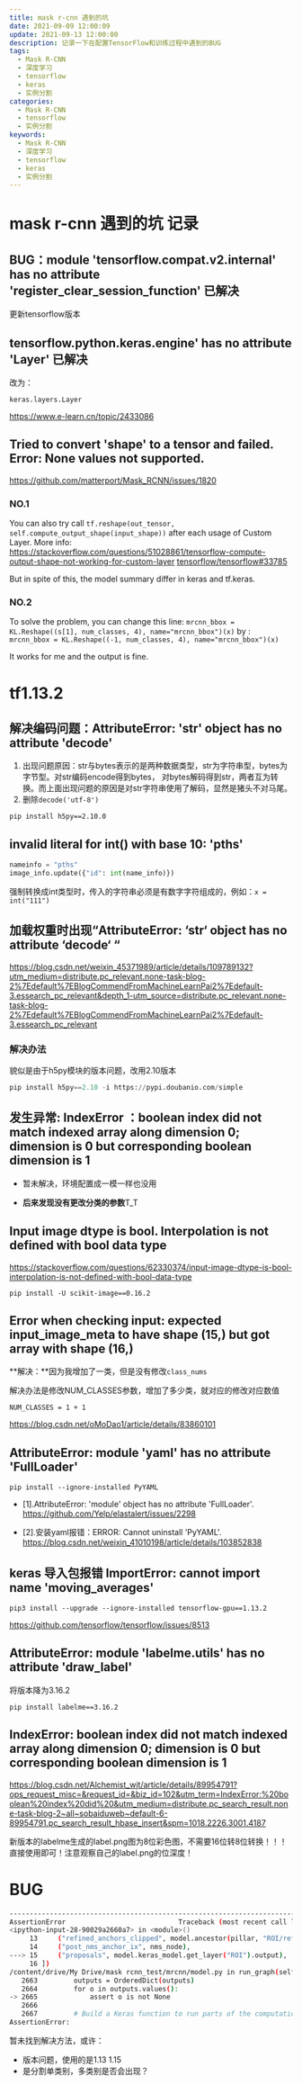 ```yaml
---
title: mask r-cnn 遇到的坑
date: 2021-09-09 12:00:09
update: 2021-09-13 12:00:00
description: 记录一下在配置TensorFlow和训练过程中遇到的BUG
tags:
  - Mask R-CNN
  - 深度学习
  - tensorflow
  - keras
  - 实例分割
categories: 
  - Mask R-CNN
  - tensorflow
  - 实例分割
keywords:
  - Mask R-CNN
  - 深度学习
  - tensorflow
  - keras
  - 实例分割
---
```


# mask r-cnn 遇到的坑 记录

## BUG：module 'tensorflow.compat.v2.__internal__' has no attribute 'register_clear_session_function' 已解决

更新tensorflow版本



## tensorflow.python.keras.engine' has no attribute 'Layer' 已解决

改为：

```
keras.layers.Layer
```

https://www.e-learn.cn/topic/2433086

## Tried to convert 'shape' to a tensor and failed. Error: None values not supported.

https://github.com/matterport/Mask_RCNN/issues/1820

### NO.1

You can also try call `tf.reshape(out_tensor, self.compute_output_shape(input_shape))` after each usage of Custom Layer.
More info:
https://stackoverflow.com/questions/51028861/tensorflow-compute-output-shape-not-working-for-custom-layer
[tensorflow/tensorflow#33785](https://github.com/tensorflow/tensorflow/issues/33785)

But in spite of this, the model summary differ in keras and tf.keras.

### NO.2

To solve the problem, you can change this line:
`mrcnn_bbox = KL.Reshape((s[1], num_classes, 4), name="mrcnn_bbox")(x)`
by :
`mrcnn_bbox = KL.Reshape((-1, num_classes, 4), name="mrcnn_bbox")(x)`

It works for me and the output is fine.
# tf1.13.2
##  解决编码问题：AttributeError: 'str' object has no attribute 'decode'

1. 出现问题原因：str与bytes表示的是两种数据类型，str为字符串型，bytes为字节型。对str编码encode得到bytes，
   对bytes解码得到str，两者互为转换。而上面出现问题的原因是对str字符串使用了解码，显然是猪头不对马尾。
2. 删除`decode('utf-8')`

```
pip install h5py==2.10.0
```



## invalid literal for int() with base 10: 'pths'

```python
nameinfo = "pths"
image_info.update({"id": int(name_info)})
```

强制转换成int类型时，传入的字符串必须是有数字字符组成的，例如：`x = int("111")`

## 加载权重时出现“AttributeError: ‘str‘ object has no attribute ‘decode‘ “

https://blog.csdn.net/weixin_45371989/article/details/109789132?utm_medium=distribute.pc_relevant.none-task-blog-2%7Edefault%7EBlogCommendFromMachineLearnPai2%7Edefault-3.essearch_pc_relevant&depth_1-utm_source=distribute.pc_relevant.none-task-blog-2%7Edefault%7EBlogCommendFromMachineLearnPai2%7Edefault-3.essearch_pc_relevant

### 解决办法

貌似是由于h5py模块的版本问题，改用2.10版本

```python
pip install h5py==2.10 -i https://pypi.doubanio.com/simple
```

## 发生异常: IndexError ：boolean index did not match indexed array along dimension 0; dimension is 0 but corresponding boolean dimension is 1

- 暂未解决，环境配置成一模一样也没用

- **后来发现没有更改分类的参数**T_T

## Input image dtype is bool. Interpolation is not defined with bool data type

https://stackoverflow.com/questions/62330374/input-image-dtype-is-bool-interpolation-is-not-defined-with-bool-data-type

```
pip install -U scikit-image==0.16.2
```

## Error when checking input: expected input_image_meta to have shape (15,) but got array with shape (16,)

**解决：**因为我增加了一类，但是没有修改`class_nums`

解决办法是修改NUM_CLASSES参数，增加了多少类，就对应的修改对应数值

```
NUM_CLASSES = 1 + 1  
```

https://blog.csdn.net/oMoDao1/article/details/83860101

## AttributeError: module 'yaml' has no attribute 'FullLoader'

```
pip install --ignore-installed PyYAML
```

- [1].AttributeError: 'module' object has no attribute 'FullLoader'. https://github.com/Yelp/elastalert/issues/2298

- [2].安装yaml报错：ERROR: Cannot uninstall 'PyYAML'. https://blog.csdn.net/weixin_41010198/article/details/103852838

## keras 导入包报错 ImportError: cannot import name 'moving_averages' 

```
pip3 install --upgrade --ignore-installed tensorflow-gpu==1.13.2
```

https://github.com/tensorflow/tensorflow/issues/8513

## AttributeError: module 'labelme.utils' has no attribute 'draw_label'

将版本降为3.16.2

```
pip install labelme==3.16.2
```

## IndexError: boolean index did not match indexed array along dimension 0; dimension is 0 but corresponding boolean dimension is 1

https://blog.csdn.net/Alchemist_wjt/article/details/89954791?ops_request_misc=&request_id=&biz_id=102&utm_term=IndexError:%20boolean%20index%20did%20&utm_medium=distribute.pc_search_result.none-task-blog-2~all~sobaiduweb~default-6-89954791.pc_search_result_hbase_insert&spm=1018.2226.3001.4187

新版本的labelme生成的label.png图为8位彩色图，不需要16位转8位转换！！！直接使用即可！注意观察自己的label.png的位深度！

# BUG

```bash
---------------------------------------------------------------------------
AssertionError                            Traceback (most recent call last)
<ipython-input-28-90029a2660a7> in <module>()
     13     ("refined_anchors_clipped", model.ancestor(pillar, "ROI/refined_anchors_clipped:0")),
     14     ("post_nms_anchor_ix", nms_node),
---> 15     ("proposals", model.keras_model.get_layer("ROI").output),
     16 ])
/content/drive/My Drive/mask rcnn_test/mrcnn/model.py in run_graph(self, images, outputs, image_metas)
   2663         outputs = OrderedDict(outputs)
   2664         for o in outputs.values():
-> 2665             assert o is not None
   2666 
   2667         # Build a Keras function to run parts of the computation graph
AssertionError: 
```

暂未找到解决方法，或许：

- 版本问题，使用的是1.13 1.15
- 是分割单类别，多类别是否会出现？
